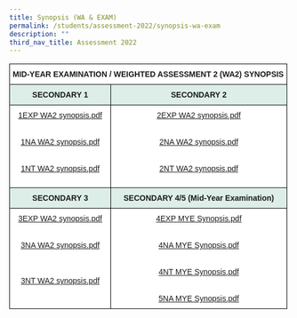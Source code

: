 ```yaml
---
title: Synopsis (WA & EXAM)
permalink: /students/assessment-2022/synopsis-wa-exam
description: ""
third_nav_title: Assessment 2022
---
```

[](/files/5NA%20MYE%20Synopsis.pdf)

<table style="border-collapse:collapse;border-spacing:0" class="tg"><thead><tr><th style="background-color:#ffffff;border-color:black;border-style:solid;border-width:1px;font-family:Arial, sans-serif;font-size:14px;font-weight:bold;overflow:hidden;padding:10px 5px;text-align:center;vertical-align:top;word-break:normal" colspan="2">MID-YEAR EXAMINATION / WEIGHTED ASSESSMENT 2 (WA2) SYNOPSIS </th></tr></thead><tbody><tr><td style="background-color:#DDEEE9;border-color:black;border-style:solid;border-width:1px;font-family:Arial, sans-serif;font-size:14px;font-weight:bold;overflow:hidden;padding:10px 5px;text-align:center;vertical-align:top;word-break:normal"> SECONDARY 1</td><td style="background-color:#DDEEE9;border-color:black;border-style:solid;border-width:1px;font-family:Arial, sans-serif;font-size:14px;font-weight:bold;overflow:hidden;padding:10px 5px;text-align:center;vertical-align:top;word-break:normal">SECONDARY 2 </td></tr><tr><td style="background-color:#ffffff;border-color:black;border-style:solid;border-width:1px;color:#00F;font-family:Arial, sans-serif;font-size:14px;overflow:hidden;padding:10px 5px;text-align:center;vertical-align:top;word-break:normal"> <a href="/files/1EXP%20WA2%20synopsis.pdf" target="_blank" rel="noopener noreferrer">1EXP WA2 synopsis.pdf</a><br><br><br><a href="/files/1NA%20WA2%20synopsis.pdf" target="_blank" rel="noopener noreferrer">1NA WA2 synopsis.pdf</a><br><br><br><a href="/files/1NT%20WA2%20synopsis.pdf" target="_blank" rel="noopener noreferrer">1NT WA2 synopsis.pdf</a><br><br></td><td style="background-color:#ffffff;border-color:black;border-style:solid;border-width:1px;color:#00F;font-family:Arial, sans-serif;font-size:14px;overflow:hidden;padding:10px 5px;text-align:center;vertical-align:top;word-break:normal"><a href="/files/2EXP%20WA2%20synopsis.pdf" target="_blank" rel="noopener noreferrer">2EXP WA2 synopsis.pdf</a><br><br><br><a href="/files/2NA%20WA2%20synopsis.pdf" target="_blank" rel="noopener noreferrer">2NA WA2 synopsis.pdf</a><br><br><br><a href="/files/2NT%20WA2%20synopsis.pdf" target="_blank" rel="noopener noreferrer">2NT WA2 synopsis.pdf</a><br><br></td></tr><tr><td style="background-color:#DDEEE9;border-color:black;border-style:solid;border-width:1px;font-family:Arial, sans-serif;font-size:14px;font-weight:bold;overflow:hidden;padding:10px 5px;text-align:center;vertical-align:top;word-break:normal">SECONDARY 3 </td><td style="background-color:#DDEEE9;border-color:black;border-style:solid;border-width:1px;font-family:Arial, sans-serif;font-size:14px;font-weight:bold;overflow:hidden;padding:10px 5px;text-align:center;vertical-align:top;word-break:normal"> SECONDARY 4/5 (Mid-Year Examination)</td></tr><tr><td style="background-color:#ffffff;border-color:black;border-style:solid;border-width:1px;color:#00F;font-family:Arial, sans-serif;font-size:14px;overflow:hidden;padding:10px 5px;text-align:center;vertical-align:top;word-break:normal"> <a href="/files/3EXP%20WA2%20synopsis.pdf" target="_blank" rel="noopener noreferrer">3EXP WA2 synopsis.pdf</a><br><br><br><a href="/files/3NA%20WA2%20synopsis.pdf" target="_blank" rel="noopener noreferrer">3NA WA2 synopsis.pdf</a><br><br><br><br><a href="/files/3NT%20WA2%20synopsis.pdf" target="_blank" rel="noopener noreferrer">3NT WA2 synopsis.pdf</a><br><br></td><td style="background-color:#ffffff;border-color:black;border-style:solid;border-width:1px;color:#00F;font-family:Arial, sans-serif;font-size:14px;overflow:hidden;padding:10px 5px;text-align:center;vertical-align:top;word-break:normal"><a href="/files/4EXP%20MYE%20Synopsis.pdf" target="_blank" rel="noopener noreferrer">4EXP MYE Synopsis.pdf</a><br><br><br><a href="/files/4NA%20MYE%20%20Synopsis.pdf" target="_blank" rel="noopener noreferrer">4NA MYE Synopsis.pdf</a><br><br><br><a href="/files/4NT%20MYE%20%20Synopsis.pdf" target="_blank" rel="noopener noreferrer">4NT MYE Synopsis.pdf</a><br><br><br><a href="/files/5NA%20MYE%20Synopsis.pdf" target="_blank" rel="noopener noreferrer">5NA MYE Synopsis.pdf</a></td></tr></tbody></table>